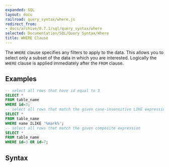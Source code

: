 ```yaml
---
expanded: SQL
layout: docu
railroad: query_syntax/where.js
redirect_from:
- docs/archive/0.7.1/sql/query_syntax/where
selected: Documentation/SQL/Query Syntax/Where
title: WHERE Clause
---
```


The `WHERE` clause specifies any filters to apply to the data. This allows you to select only a subset of the data in which you are interested. Logically the `WHERE` clause is applied immediately after the `FROM` clause.

## Examples
```sql
-- select all rows that have id equal to 3
SELECT *
FROM table_name
WHERE id=3;
-- select all rows that match the given case-insensitive LIKE expression
SELECT *
FROM table_name
WHERE name ILIKE '%mark%';
-- select all rows that match the given composite expression
SELECT *
FROM table_name
WHERE id=3 OR id=7;
```

## Syntax
<div id="rrdiagram"></div>